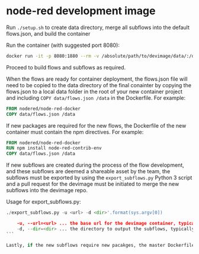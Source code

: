 # node-red development image

Run `./setup.sh` to create data directory, merge all subflows into the default flows.json, and build the container

Run the container (with suggested port 8080):
``` sh
docker run -it -p 8080:1880 --rm -v /absolute/path/to/devimage/data/:/data -d --name devimage devimage:latest
```

Proceed to build flows and subflows as required.

When the flows are ready for container deployment, the flows.json file will need to be copied to the data directory of the final conainter by copying the flows.json to a local data folder in the root of your new container project and including `COPY data/flows.json /data` in the Dockerfile. For example:
``` Dockerfile
FROM nodered/node-red-docker
COPY data/flows.json /data
```

If new packages are required for the new flows, the Dockerfile of the new container must contain the npm directives. For example:
``` Dockerfile
FROM nodered/node-red-docker
RUN npm install node-red-contrib-env
COPY data/flows.json /data
```

If new subflows are created during the process of the flow development, and these subflows are deemed a shareable asset by the team, the subflows must be exported by using the `export_subflows.py` Python 3 script and a pull request for the devimage must be initiated to merge the new subflows into the devimage repo.

Usage for export_subflows.py:
```` Python
./export_subflows.py -u <url> -d <dir>'.format(sys.argv[0])

    -u, --url=<url> ... the base url for the devimage container, typically '8080'
    -d, --dir=<dir> ... the directory to output the subflows, typically 'subflows'
```

Lastly, if the new subflows require new pacakges, the master Dockerfile for this repo must include the npm directives. Again, a pull request must be initiated to merge these Docker file changes into the devimage repo.
